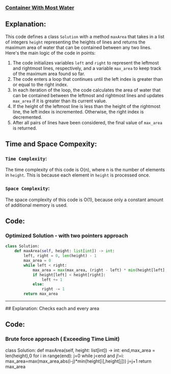 ### [Container With Most Water](https://leetcode.com/problems/container-with-most-water/)

## Explanation:
This code defines a class `Solution` with a method `maxArea` that takes in a list of integers `height` representing the heights of lines and returns the maximum area of water that can be contained between any two lines. Here's the main logic of the code in points:
1. The code initializes variables `left` and `right` to represent the leftmost and rightmost lines, respectively, and a variable `max_area` to keep track of the maximum area found so far.
2. The code enters a loop that continues until the left index is greater than or equal to the right index.
3. In each iteration of the loop, the code calculates the area of water that can be contained between the leftmost and rightmost lines and updates `max_area` if it is greater than its current value.
4. If the height of the leftmost line is less than the height of the rightmost line, the left index is incremented. Otherwise, the right index is decremented.
5. After all pairs of lines have been considered, the final value of `max_area` is returned.

## Time and Space Compexity:
### `Time Complexity`:
The time complexity of this code is O(n), where n is the number of elements in `height`. This is because each element in `height` is processed once.
### `Space Complexity`:
The space complexity of this code is O(1), because only a constant amount of additional memory is used.


## Code:
### Optimized Solution - with two pointers approach
```py
class Solution:
    def maxArea(self, height: list[int]) -> int:
        left, right = 0, len(height) - 1
        max_area = 0
        while left < right:
            max_area = max(max_area, (right - left) * min(height[left], height[right]))
            if height[left] < height[right]:
                left += 1
            else:
                right -= 1
        return max_area
```

<hr>
## Explanation:
Checks each and every area 

## Code:
### Brute force approach ( Exceeding Time Limit)
class Solution:
    def maxArea(self, height: list[int]) -> int:
        end,max_area = len(height),0
        for i in range(end):
            j=0
            while j<end and j!=i:
                max_area=max(max_area,abs(i-j)*min(height[i],height[j]))
                j=j+1
        return max_area
      

